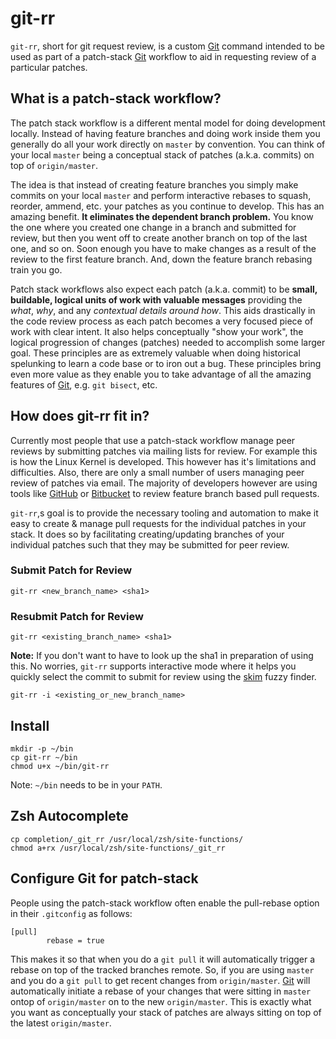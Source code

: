 # git-rr

`git-rr`, short for git request review, is a custom [Git][] command intended to be used as part of a patch-stack [Git][] workflow to aid in requesting review of a particular patches.

## What is a patch-stack workflow?

The patch stack workflow is a different mental model for doing development locally. Instead of having feature branches and doing work inside them you generally do all your work directly on `master` by convention. You can think of your local `master` being a conceptual stack of patches (a.k.a. commits) on top of `origin/master`.

The idea is that instead of creating feature branches you simply make commits on your local `master` and perform interactive rebases to squash, reorder, ammend, etc. your patches as you continue to develop. This has an amazing benefit. **It eliminates the dependent branch problem.** You know the one where you created one change in a branch and submitted for review, but then you went off to create another branch on top of the last one, and so on. Soon enough you have to make changes as a result of the review to the first feature branch. And, down the feature branch rebasing train you go.

Patch stack workflows also expect each patch (a.k.a. commit) to be **small, buildable, logical units of work with valuable messages** providing the *what*, *why*, and any *contextual details around how*. This aids drastically in the code review process as each patch becomes a very focused piece of work with clear intent. It also helps conceptually "show your work", the logical progression of changes (patches) needed to accomplish some larger goal. These principles are as extremely valuable when doing historical spelunking to learn a code base or to iron out a bug. These principles bring even more value as they enable you to take advantage of all the amazing features of [Git][], e.g. `git bisect`, etc.

## How does git-rr fit in?

Currently most people that use a patch-stack workflow manage peer reviews by submitting patches via mailing lists for review. For example this is how the Linux Kernel is developed. This however has it's limitations and difficulties. Also, there are only a small number of users managing peer review of patches via email. The majority of developers however are using tools like [GitHub][] or [Bitbucket][] to review feature branch based pull requests.

`git-rr`,s goal is to provide the necessary tooling and automation to make it easy to create & manage pull requests for the individual patches in your stack. It does so by facilitating creating/updating branches of your individual patches such that they may be submitted for peer review. 

### Submit Patch for Review

```
git-rr <new_branch_name> <sha1>
```

### Resubmit Patch for Review

```text
git-rr <existing_branch_name> <sha1>
```

**Note:** If you don't want to have to look up the sha1 in preparation of using this. No worries, `git-rr` supports interactive mode where it helps you quickly select the commit to submit for review using the [skim][] fuzzy finder.

```text
git-rr -i <existing_or_new_branch_name>
```

## Install

```text
mkdir -p ~/bin
cp git-rr ~/bin
chmod u+x ~/bin/git-rr
```

Note: `~/bin` needs to be in your `PATH`.

## Zsh Autocomplete

```text
cp completion/_git_rr /usr/local/zsh/site-functions/
chmod a+rx /usr/local/zsh/site-functions/_git_rr
```

## Configure Git for patch-stack

People using the patch-stack workflow often enable the pull-rebase option in their `.gitconfig` as follows:

```text
[pull]
		rebase = true
```

This makes it so that when you do a `git pull` it will automatically trigger a rebase on top of the tracked branches remote. So, if you are using `master` and you do a `git pull` to get recent changes from `origin/master`. [Git][] will automatically initiate a rebase of your changes that were sitting in `master` ontop of `origin/master` on to the new `origin/master`. This is exactly what you want as conceptually your stack of patches are always sitting on top of the latest `origin/master`.

[Git]: https://git-scm.com
[GitHub]: https://github.com
[Bitbucket]: https://bitbucket.com
[skim]: https://github.com/lotabout/skim
